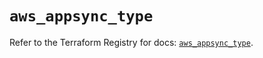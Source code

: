 # `aws_appsync_type`

Refer to the Terraform Registry for docs: [`aws_appsync_type`](https://registry.terraform.io/providers/hashicorp/aws/6.15.0/docs/resources/appsync_type).

